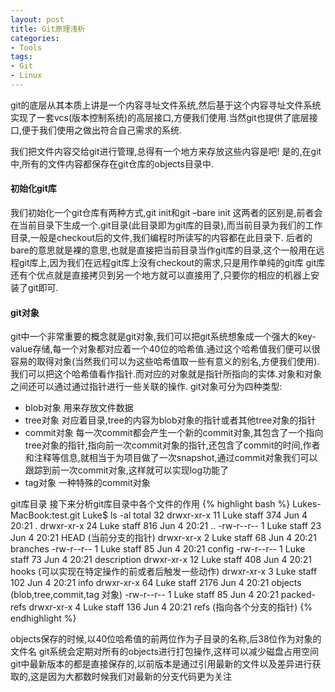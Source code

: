 ```yaml
---
layout: post
title: Git原理浅析
categories:
- Tools
tags:
- Git
- Linux
---
```


git的底层从其本质上讲是一个内容寻址文件系统,然后基于这个内容寻址文件系统实现了一套vcs(版本控制系统)的高层接口,方便我们使用.当然git也提供了底层接口,便于我们使用之做出符合自己需求的系统.

我们把文件内容交给git进行管理,总得有一个地方来存放这些内容是吧!
是的,在git中,所有的文件内容都保存在git仓库的objects目录中.

#### 初始化git库

我们初始化一个git仓库有两种方式,git init和git –bare init
这两者的区别是,前者会在当前目录下生成一个.git目录(此目录即为git库的目录),而当前目录为我们的工作目录,一般是checkout后的文件,我们编程时所读写的内容都在此目录下.
后者的bare的意思就是裸的意思,也就是直接把当前目录当作git库的目录,这个一般用在远程git库上,因为我们在远程git库上没有checkout的需求,只是用作单纯的git库
git库还有个优点就是直接拷贝到另一个地方就可以直接用了,只要你的相应的机器上安装了git即可.

#### git对象

git中一个非常重要的概念就是git对象,我们可以把git系统想象成一个强大的key-value存储,每一个对象都对应着一个40位的哈希值.通过这个哈希值我们便可以很容易的取得对象(当然我们可以为这些哈希值取一些有意义的别名,方便我们使用).我们可以把这个哈希值看作指针.而对应的对象就是指针所指向的实体.对象和对象之间还可以通过通过指针进行一些关联的操作.
git对象可分为四种类型:

- blob对象 用来存放文件数据  
- tree对象 对应着目录,tree的内容为blob对象的指针或者其他tree对象的指针
- commit对象 每一次commit都会产生一个新的commit对象,其包含了一个指向tree对象的指针,指向前一次commit对象的指针,还包含了commit的时间,作者和注释等信息,就相当于为项目做了一次snapshot,通过commit对象我们可以跟踪到前一次commit对象,这样就可以实现log功能了
- tag对象 一种特殊的commit对象   

git库目录
接下来分析git库目录中各个文件的作用
{% highlight bash %}
Lukes-MacBook:test.git Luke$ ls -al
total 32
drwxr-xr-x  11 Luke  staff   374 Jun  4 20:21 .
drwxr-xr-x  24 Luke  staff   816 Jun  4 20:21 ..
-rw-r--r--   1 Luke  staff    23 Jun  4 20:21 HEAD (当前分支的指针)
drwxr-xr-x   2 Luke  staff    68 Jun  4 20:21 branches
-rw-r--r--   1 Luke  staff    85 Jun  4 20:21 config
-rw-r--r--   1 Luke  staff    73 Jun  4 20:21 description
drwxr-xr-x  12 Luke  staff   408 Jun  4 20:21 hooks (可以实现在特定操作的前或者后触发一些动作)
drwxr-xr-x   3 Luke  staff   102 Jun  4 20:21 info
drwxr-xr-x  64 Luke  staff  2176 Jun  4 20:21 objects (blob,tree,commit,tag 对象)
-rw-r--r--   1 Luke  staff    85 Jun  4 20:21 packed-refs
drwxr-xr-x   4 Luke  staff   136 Jun  4 20:21 refs (指向各个分支的指针)
{% endhighlight %}


objects保存的时候,以40位哈希值的前两位作为子目录的名称,后38位作为对象的文件名
git系统会定期对所有的objects进行打包操作,这样可以减少磁盘占用空间
git中最新版本的都是直接保存的,以前版本是通过引用最新的文件以及差异进行获取的,这是因为大都数时候我们对最新的分支代码更为关注